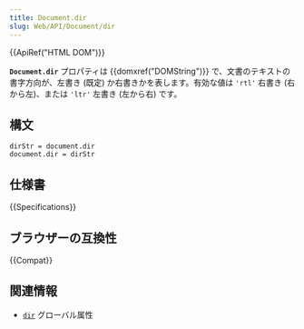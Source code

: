 ```yaml
---
title: Document.dir
slug: Web/API/Document/dir
---
```


{{ApiRef("HTML DOM")}}

**`Document.dir`** プロパティは {{domxref("DOMString")}} で、文書のテキストの書字方向が、左書き (既定) か右書きかを表します。有効な値は `'rtl'` 右書き (右から左)、または `'ltr'` 左書き (左から右) です。

## 構文

```
dirStr = document.dir
document.dir = dirStr
```

## 仕様書

{{Specifications}}

## ブラウザーの互換性

{{Compat}}

## 関連情報

- [`dir`](/ja/docs/Web/HTML/Global_attributes/dir) グローバル属性
